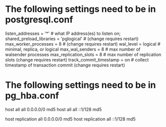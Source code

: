 The following settings need to be in postgresql.conf 
===================================
listen_addresses = '*'		# what IP address(es) to listen on;
shared_preload_libraries = 'pglogical'		# (change requires restart)
max_worker_processes = 8		# (change requires restart)
wal_level = logical			# minimal, replica, or logical
max_wal_senders = 8		# max number of walsender processes
max_replication_slots = 8	# max number of replication slots (change requires restart)
track_commit_timestamp = on	# collect timestamp of transaction commit (change requires restart)


The following settings need to be in pg_hba.conf 
===================================
host    all             all             0.0.0.0/0            md5
host    all             all             ::1/128                 md5

host    replication     all             0.0.0.0/0            md5
host    replication     all             ::1/128                 md5

